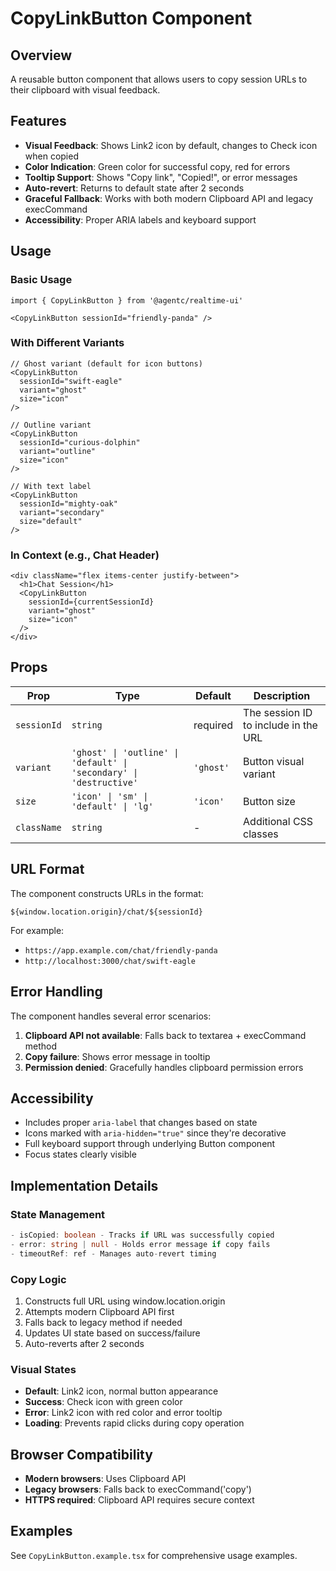 # CopyLinkButton Component

## Overview
A reusable button component that allows users to copy session URLs to their clipboard with visual feedback.

## Features
- **Visual Feedback**: Shows Link2 icon by default, changes to Check icon when copied
- **Color Indication**: Green color for successful copy, red for errors
- **Tooltip Support**: Shows "Copy link", "Copied!", or error messages
- **Auto-revert**: Returns to default state after 2 seconds
- **Graceful Fallback**: Works with both modern Clipboard API and legacy execCommand
- **Accessibility**: Proper ARIA labels and keyboard support

## Usage

### Basic Usage
```tsx
import { CopyLinkButton } from '@agentc/realtime-ui'

<CopyLinkButton sessionId="friendly-panda" />
```

### With Different Variants
```tsx
// Ghost variant (default for icon buttons)
<CopyLinkButton 
  sessionId="swift-eagle" 
  variant="ghost" 
  size="icon" 
/>

// Outline variant
<CopyLinkButton 
  sessionId="curious-dolphin" 
  variant="outline" 
  size="icon" 
/>

// With text label
<CopyLinkButton 
  sessionId="mighty-oak" 
  variant="secondary" 
  size="default" 
/>
```

### In Context (e.g., Chat Header)
```tsx
<div className="flex items-center justify-between">
  <h1>Chat Session</h1>
  <CopyLinkButton 
    sessionId={currentSessionId} 
    variant="ghost" 
    size="icon" 
  />
</div>
```

## Props

| Prop | Type | Default | Description |
|------|------|---------|-------------|
| `sessionId` | `string` | required | The session ID to include in the URL |
| `variant` | `'ghost' \| 'outline' \| 'default' \| 'secondary' \| 'destructive'` | `'ghost'` | Button visual variant |
| `size` | `'icon' \| 'sm' \| 'default' \| 'lg'` | `'icon'` | Button size |
| `className` | `string` | - | Additional CSS classes |

## URL Format
The component constructs URLs in the format:
```
${window.location.origin}/chat/${sessionId}
```

For example:
- `https://app.example.com/chat/friendly-panda`
- `http://localhost:3000/chat/swift-eagle`

## Error Handling
The component handles several error scenarios:
1. **Clipboard API not available**: Falls back to textarea + execCommand method
2. **Copy failure**: Shows error message in tooltip
3. **Permission denied**: Gracefully handles clipboard permission errors

## Accessibility
- Includes proper `aria-label` that changes based on state
- Icons marked with `aria-hidden="true"` since they're decorative
- Full keyboard support through underlying Button component
- Focus states clearly visible

## Implementation Details

### State Management
```typescript
- isCopied: boolean - Tracks if URL was successfully copied
- error: string | null - Holds error message if copy fails
- timeoutRef: ref - Manages auto-revert timing
```

### Copy Logic
1. Constructs full URL using window.location.origin
2. Attempts modern Clipboard API first
3. Falls back to legacy method if needed
4. Updates UI state based on success/failure
5. Auto-reverts after 2 seconds

### Visual States
- **Default**: Link2 icon, normal button appearance
- **Success**: Check icon with green color
- **Error**: Link2 icon with red color and error tooltip
- **Loading**: Prevents rapid clicks during copy operation

## Browser Compatibility
- **Modern browsers**: Uses Clipboard API
- **Legacy browsers**: Falls back to execCommand('copy')
- **HTTPS required**: Clipboard API requires secure context

## Examples
See `CopyLinkButton.example.tsx` for comprehensive usage examples.